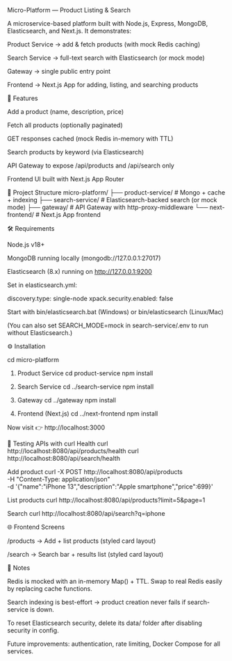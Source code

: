 Micro-Platform — Product Listing & Search

A microservice-based platform built with Node.js, Express, MongoDB, Elasticsearch, and Next.js.
It demonstrates:

Product Service → add & fetch products (with mock Redis caching)

Search Service → full-text search with Elasticsearch (or mock mode)

Gateway → single public entry point

Frontend → Next.js App for adding, listing, and searching products

🚀 Features

Add a product (name, description, price)

Fetch all products (optionally paginated)

GET responses cached (mock Redis in-memory with TTL)

Search products by keyword (via Elasticsearch)

API Gateway to expose /api/products and /api/search only

Frontend UI built with Next.js App Router

📂 Project Structure
micro-platform/
├── product-service/ # Mongo + cache + indexing
├── search-service/ # Elasticsearch-backed search (or mock mode)
├── gateway/ # API Gateway with http-proxy-middleware
└── next-frontend/ # Next.js App frontend

🛠️ Requirements

Node.js
v18+

MongoDB
running locally (mongodb://127.0.0.1:27017)

Elasticsearch
(8.x) running on http://127.0.0.1:9200

Set in elasticsearch.yml:

discovery.type: single-node
xpack.security.enabled: false

Start with bin/elasticsearch.bat (Windows) or bin/elasticsearch (Linux/Mac)

(You can also set SEARCH_MODE=mock in search-service/.env to run without Elasticsearch.)

⚙️ Installation

cd micro-platform

1. Product Service
   cd product-service
   npm install

2. Search Service
   cd ../search-service
   npm install

3. Gateway
   cd ../gateway
   npm install

4. Frontend (Next.js)
   cd ../next-frontend
   npm install

Now visit 👉 http://localhost:3000

🧪 Testing APIs with curl
Health
curl http://localhost:8080/api/products/health
curl http://localhost:8080/api/search/health

Add product
curl -X POST http://localhost:8080/api/products \
 -H "Content-Type: application/json" \
 -d '{"name":"iPhone 13","description":"Apple smartphone","price":699}'

List products
curl http://localhost:8080/api/products?limit=5&page=1

Search
curl http://localhost:8080/api/search?q=iphone

🌐 Frontend Screens

/products → Add + list products (styled card layout)

/search → Search bar + results list (styled card layout)

📌 Notes

Redis is mocked with an in-memory Map() + TTL. Swap to real Redis easily by replacing cache functions.

Search indexing is best-effort → product creation never fails if search-service is down.

To reset Elasticsearch security, delete its data/ folder after disabling security in config.

Future improvements: authentication, rate limiting, Docker Compose for all services.
